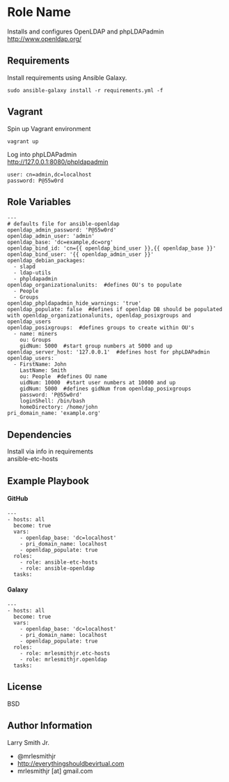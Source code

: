 Role Name
=========

Installs and configures OpenLDAP and phpLDAPadmin  
http://www.openldap.org/

Requirements
------------

Install requirements using Ansible Galaxy.
````
sudo ansible-galaxy install -r requirements.yml -f
````

Vagrant
-------
Spin up Vagrant environment
````
vagrant up
````

Log into phpLDAPadmin  
http://127.0.0.1:8080/phpldapadmin
````
user: cn=admin,dc=localhost
password: P@55w0rd
````

Role Variables
--------------

````
---
# defaults file for ansible-openldap
openldap_admin_password: 'P@55w0rd'
openldap_admin_user: 'admin'
openldap_base: 'dc=example,dc=org'
openldap_bind_id: 'cn={{ openldap_bind_user }},{{ openldap_base }}'
openldap_bind_user: '{{ openldap_admin_user }}'
openldap_debian_packages:
  - slapd
  - ldap-utils
  - phpldapadmin
openldap_organizationalunits:  #defines OU's to populate
  - People
  - Groups
openldap_phpldapadmin_hide_warnings: 'true'
openldap_populate: false  #defines if openldap DB should be populated with openldap_organizationalunits, openldap_posixgroups and openldap_users
openldap_posixgroups:  #defines groups to create within OU's
  - name: miners
    ou: Groups
    gidNum: 5000  #start group numbers at 5000 and up
openldap_server_host: '127.0.0.1'  #defines host for phpLDAPadmin
openldap_users:
  - FirstName: John
    LastName: Smith
    ou: People  #defines OU name
    uidNum: 10000  #start user numbers at 10000 and up
    gidNum: 5000  #defines gidNum from openldap_posixgroups
    password: 'P@55w0rd'
    loginShell: /bin/bash
    homeDirectory: /home/john
pri_domain_name: 'example.org'
````

Dependencies
------------

Install via info in requirements  
ansible-etc-hosts


Example Playbook
----------------

#### GitHub
````
---
- hosts: all
  become: true
  vars:
    - openldap_base: 'dc=localhost'
    - pri_domain_name: localhost
    - openldap_populate: true
  roles:
    - role: ansible-etc-hosts
    - role: ansible-openldap
  tasks:
````
#### Galaxy
````
---
- hosts: all
  become: true
  vars:
    - openldap_base: 'dc=localhost'
    - pri_domain_name: localhost
    - openldap_populate: true
  roles:
    - role: mrlesmithjr.etc-hosts
    - role: mrlesmithjr.openldap
  tasks:
````

License
-------

BSD

Author Information
------------------

Larry Smith Jr.
- @mrlesmithjr
- http://everythingshouldbevirtual.com
- mrlesmithjr [at] gmail.com
